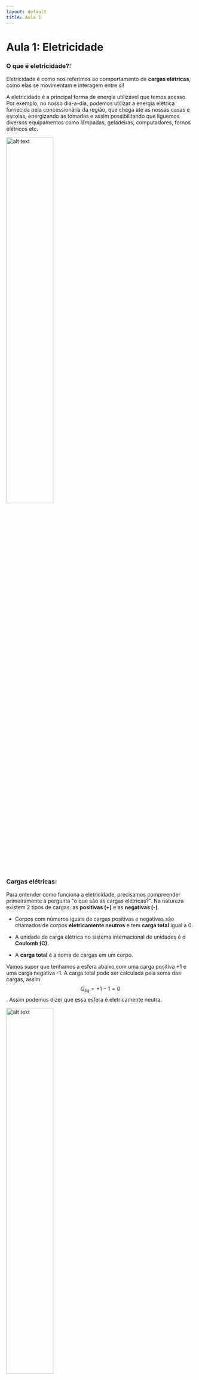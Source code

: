```yaml
---
layout: default
title: Aula 1
---
```


# Aula 1: Eletricidade
### O que é eletricidade?:

Eletricidade é como nos referimos ao comportamento de **cargas elétricas**, como elas se movimentam e interagem entre si! 

A eletricidade é a principal forma de energia utilizável que temos acesso. Por exemplo, no nosso dia-a-dia, podemos utilizar a energia elétrica fornecida pela concessionária da região, que chega até as nossas casas e escolas, energizando as tomadas e assim possibilitando que liguemos diversos equipamentos como lâmpadas, geladeiras, computadores, fornos elétricos etc.

<img src="IMAGES/power-lines-jump-rope.gif" alt="alt text" style="width:50%;">

### Cargas elétricas:

Para entender como funciona a eletricidade, precisamos compreender primeiramente a pergunta "o que são as cargas elétricas?". Na natureza existem 2 tipos de cargas: as **positivas (+)** e as **negativas (-)**. 

 - Corpos com números iguais de cargas positivas e negativas são chamados de corpos **eletricamente neutros** e tem **carga total** igual a 0.

 - A unidade de carga elétrica no sistema internacional de unidades é o **Coulomb (C)**.

 - A **carga total** é a soma de cargas em um corpo. 

Vamos supor que tenhamos a esfera abaixo com uma carga positiva +1 e uma carga negativa -1. A carga total pode ser calculada pela soma das cargas, assim $$Q_{liq} = +1 -1 = 0$$. Assim podemos dizer que essa esfera é eletricamente neutra. 

<img src="IMAGES/image.png" alt="alt text" style="width:50%;">

 - Corpos com mais cargas positivas que cargas negativas, são corpos **eletricamente positivos** e tem carga total maior que 0.
   
 - De maneira similar, corpos com mais cargas negativas que cargas positivas são corpos **eletricamente negativos** e tem carga total menor que 0. 

 - Cargas positivas e negativas se atraem, enquanto cargas de mesma natureza se repelem. 


Essa atração e repulsão acontecem pela chamada **lei de Coulomb**! Essa lei é uma equação matemática que permite que engenheiros e cientistas calculem a força de atração ou repulsão sofrida por duas cargas pela distância entre elas e o valor dessas cargas. Não se assuste! Vamos entender como ela funciona.

#### Lei de Coulomb:

$$F = k \cdot \frac{|q_1 \cdot q_2|}{r^2}$$

#### ⚡ Observações:
Essa equação muito doida diz para nós basicamente que:

- A força é **atrativa** se as cargas forem **opostas** (positivo e negativo).
- A força é **repulsiva** se as cargas forem **de mesma natureza** (positivo e positivo ou negativo e negativo).

Confira a simulação abaixo para ver a Lei de Coulomb em ação. Clique em escala macro, mova o boneco, altere entre cargas positivas e negativas e veja a força elétrica mudando!

<iframe src="https://phet.colorado.edu/sims/html/coulombs-law/latest/coulombs-law_all.html?locale=pt_BR" width="100%" height="500px"></iframe>

Reparou que quando colocamos uma carga positiva e a outra negativa, os bonecos precisam puxar as cargas para elas ficarem paradas? Isso é porque elas se **atraem** uma em direção a outra.

Quando colocamos cargas com sinais iguais, os bonecos começam a empurrar as cargas. Isso é porque as cargas se **repelem**!

Tudo bem, falamos sobre a existência desses dois tipos de carga, mas essa ainda não é uma resposta completa para a pergunta que nos fizemos. Talvez uma melhor pergunta para entendermos o que são as cargas elétricas seja nos perguntar "de onde essas cargas vem?". A resposta para essa pergunta está nos átomos!

---

### Os átomos:

Os **átomos** são unidades fundamentais de formação da matéria e são compostos por 3 partículas fundamentais: os **prótons**, **neutrons** e **elétrons**. 

 - **Prótons** são partículas com carga positiva $$+e$$, onde $$e$$ é o que nós chamamos de **carga elementar**. Prótons tem massa $$ m \approx 1 u $$, onde $$u$$ é a unidade fundamental de massa atômica. 

 - Os **neutrons** são partículas eletricamente neutras e tem aproximadamente a mesma massa do próton. 

 - Já os **elétrons** tem carga negativa $$-e$$ e massa aproximada de $$\frac{1u}{1836}$$. 

Repare que os prótons e elétrons tem a mesma carga, com sinal trocado. Em muitos cálculos de massa atômica, muito utilizados na química e na física, desconsideramos a massa dos elétrons uma vez que ela é muito muito muito baixa. 

Além disso, os átomos tem 2 regiões principais: o **núcleo** e a **eletrosfera**. 

 - O **núcleo** dos átomos é **eletricamente positivo**, é onde se concentram um ou mais prótons e pode ou não possuir neutrons também. O número de prótons no núcleo define qual elemento da tabela periódica aquele átomo representa.

 - A **eletrosfera** é a região em volta do núcleo atômico onde habitam os elétrons.

<img src="IMAGES/image-1.png" alt="alt text" style="width:40%;">

Quando um átomo tem o mesmo número de prótons e elétrons, como vimos anteriormente, ele é eletricamente neutro, pois apresenta carga total nula. Quando um átomo tem números diferentes de prótons e elétrons, ele pode ser eletricamente positivo ou negativo e passa a ser um **íon**.

Para ter um número diferente de elétrons e prótons e se tornar um íon, um átomo deve perder ou ganhar elétrons. Quando um átomo ganha um ou mais elétrons, ele passa a ter carga total negativa, pois tem mais cargas negativas que cargas positivas. Íons com carga negativa são chamados de **ânions**.

Agora, quando um átomo perde elétrons, ele passa a ter carga total positiva, pois tem mais cargas positivas que cargas negativas. Íons com carga positiva são chamados de **cátions**.

Vamos ver a física atômica em ação! Lembre-se do que falamos, clique no botão "ÁTOMO" e monte um átomo (ou um íon) na simulação abaixo! No lado direito da tela veja qual átomo da tabela periódica você montou.

<iframe src="https://phet.colorado.edu/sims/html/build-an-atom/latest/build-an-atom_all.html?locale=pt_BR" width="100%" height="500px"></iframe>

---
